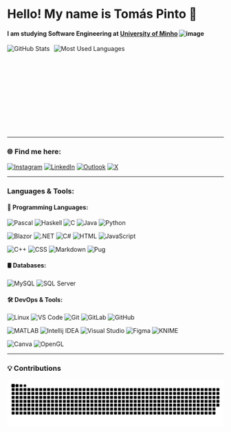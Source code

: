 # Hello! My name is Tomás Pinto 💙
#### I am studying Software Engineering at [University of Minho](https://www.uminho.pt/PT) ![image](https://github.com/user-attachments/assets/a65be925-a95e-42d2-9d41-f5cdc6948ffd)

<div style="display: flex; align-items: center;">
  <img src="https://github-readme-stats.vercel.app/api?username=pintotomas10&show_icons=true&theme=blue-green" alt="GitHub Stats" style="height: 200px; width: auto; margin-right: 10px;">
  <img src="https://github-readme-stats.vercel.app/api/top-langs/?username=pintotomas10&theme=blue-green" alt="Most Used Languages" style="height: 200px; width: auto;">
</div>

---

### 🌐 Find me here:
[![Instagram](https://img.shields.io/badge/Instagram-E4405F?style=for-the-badge&logo=instagram&logoColor=white)](https://www.instagram.com/pintotomas10)
[![LinkedIn](https://img.shields.io/badge/LinkedIn-0077B5?style=for-the-badge)](https://www.linkedin.com/in/tomás-pinto-rodrigues-b58457353/)
[![Outlook](https://img.shields.io/badge/Outlook-0078D4?style=for-the-badge&logo=microsoft-outlook&logoColor=white)](mailto:pintotomas10@outlook.pt)
[![X](https://img.shields.io/badge/X-1DA1F2?style=for-the-badge&logo=x&logoColor=white)](https://x.com/Toms41539530)

---

### Languages & Tools:
#### 🔣 Programming Languages:
![Pascal](https://img.shields.io/badge/Pascal-0038A8?style=for-the-badge&logo=pascal&logoColor=white)
![Haskell](https://img.shields.io/badge/Haskell-5D4F85?style=for-the-badge&logo=haskell&logoColor=white)
![C](https://img.shields.io/badge/C-00599C?style=for-the-badge&logo=c&logoColor=white)
![Java](https://img.shields.io/badge/Java-ED8B00?style=for-the-badge&logo=openjdk&logoColor=white)
![Python](https://img.shields.io/badge/Python-3776AB?style=for-the-badge&logo=python&logoColor=white)

![Blazor](https://img.shields.io/badge/blazor-%235C2D91.svg?style=for-the-badge&logo=blazor&logoColor=white)
![.NET](https://img.shields.io/badge/.NET-512bd4?style=for-the-badge&logo=.net&logoColor=white)
![C#](https://img.shields.io/badge/C%23-239120?style=for-the-badge&logo=csharp&logoColor=white)
![HTML](https://img.shields.io/badge/HTML-e44d26?style=for-the-badge&logo=html5&logoColor=white)
![JavaScript](https://img.shields.io/badge/JavaScript-F7DF1E?style=for-the-badge&logo=javascript&logoColor=black)

![C++](https://img.shields.io/badge/C++-00599C?style=for-the-badge&logo=cplusplus&logoColor=white)
![CSS](https://img.shields.io/badge/CSS-2965F1?style=for-the-badge&logo=css3&logoColor=white)
![Markdown](https://img.shields.io/badge/Markdown-000000?style=for-the-badge&logo=markdown&logoColor=white)
![Pug](https://img.shields.io/badge/Pug-A86454?style=for-the-badge&logo=pug&logoColor=white)
<!-- ![Vue.js](https://img.shields.io/badge/Vue.js-4FC08D?style=for-the-badge&logo=vue.js&logoColor=white)-->

#### 🛢️ Databases:
![MySQL](https://img.shields.io/badge/MySQL-4479A1?style=for-the-badge&logo=mysql&logoColor=white)
![SQL Server](https://img.shields.io/badge/SQL_Server-CC2927?style=for-the-badge&logo=microsoft-sql-server&logoColor=white)

#### 🛠️ DevOps & Tools:
![Linux](https://img.shields.io/badge/Linux-FCC624?style=for-the-badge&logo=linux&logoColor=black)
![VS Code](https://img.shields.io/badge/Visual_Studio_Code-0078D4?style=for-the-badge&logo=visual%20studio%20code&logoColor=white)
![Git](https://img.shields.io/badge/GIT-E44C30?style=for-the-badge&logo=git&logoColor=white)
![GitLab](https://img.shields.io/badge/GitLab-330F63?style=for-the-badge&logo=gitlab&logoColor=white)
![GitHub](https://img.shields.io/badge/GitHub-100000?style=for-the-badge&logo=github&logoColor=white)

![MATLAB](https://img.shields.io/badge/MATLAB-0076A8?style=for-the-badge&logo=mathworks&logoColor=white)
![Intellij IDEA](https://img.shields.io/badge/IntelliJ_IDEA-000000.svg?style=for-the-badge&logo=intellij-idea&logoColor=white)
![Visual Studio](https://img.shields.io/badge/Visual_Studio-5C2D91?style=for-the-badge&logo=visual%20studio&logoColor=white)
![Figma](https://img.shields.io/badge/Figma-F24E1E?style=for-the-badge&logo=figma&logoColor=white)
![KNIME](https://img.shields.io/badge/KNIME-9E6B3E?style=for-the-badge&logo=knime&logoColor=white)

![Canva](https://img.shields.io/badge/Canva-%2300C4CC.svg?style=for-the-badge&logo=Canva&logoColor=white)
![OpenGL](https://img.shields.io/badge/OpenGL-%23FFFFFF.svg?style=for-the-badge&logo=opengl)

---

### 💡 Contributions
<picture>
  <source media="(prefers-color-scheme: dark)" srcset="https://raw.githubusercontent.com/platane/platane/output/github-contribution-grid-snake-dark.svg">
  <source media="(prefers-color-scheme: light)" srcset="https://raw.githubusercontent.com/platane/platane/output/github-contribution-grid-snake.svg">
  <img alt="github contribution grid snake animation" src="https://raw.githubusercontent.com/platane/platane/output/github-contribution-grid-snake.svg">
</picture>
